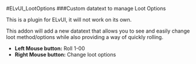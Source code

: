 #ELvUI_LootOptions
###Custom datatext to manage Loot Options

This is a plugin for ELvUI, it will not work on its own.

This addon will add a new datatext that allows you to see and easily change loot method/options while also providing a way of quickly rolling.

- __Left Mouse button:__ Roll 1-00
- __Right Mouse button:__ Change loot options
